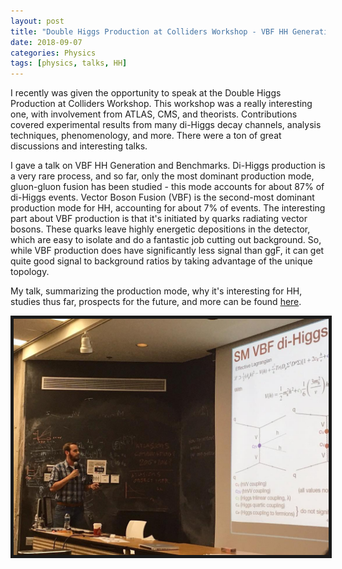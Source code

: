 ```yaml
---
layout: post
title: "Double Higgs Production at Colliders Workshop - VBF HH Generation and Benchmarks"
date: 2018-09-07
categories: Physics
tags: [physics, talks, HH]
---
```


I recently was given the opportunity to speak at the Double Higgs Production at Colliders Workshop. This workshop was a really interesting one, with involvement from ATLAS, CMS, and theorists. Contributions covered experimental results from many di-Higgs decay channels, analysis techniques, phenomenology, and more. There were a ton of great discussions and interesting talks.

I gave a talk on VBF HH Generation and Benchmarks. Di-Higgs production is a very rare process, and so far, only the most dominant production mode, gluon-gluon fusion has been studied - this mode accounts for about 87% of di-Higgs events. Vector Boson Fusion (VBF) is the second-most dominant production mode for HH, accounting for about 7% of events. The interesting part about VBF production is that it's initiated by quarks radiating vector bosons. These quarks leave highly energetic depositions in the detector, which are easy to isolate and do a fantastic job cutting out background. So, while VBF production does have significantly less signal than ggF, it can get quite good signal to background ratios by taking advantage of the unique topology.

My talk, summarizing the production mode, why it's interesting for HH, studies thus far, prospects for the future, and more can be found [here](https://indico.cern.ch/event/731450/contributions/3099727/attachments/1712396/2761176/vbf_hh_burch2018_final.pdf).

<img src="/blogimages/doublehiggsatcolliders.jpg" alt="" class="center" border="5" style="width:800px;"/>
